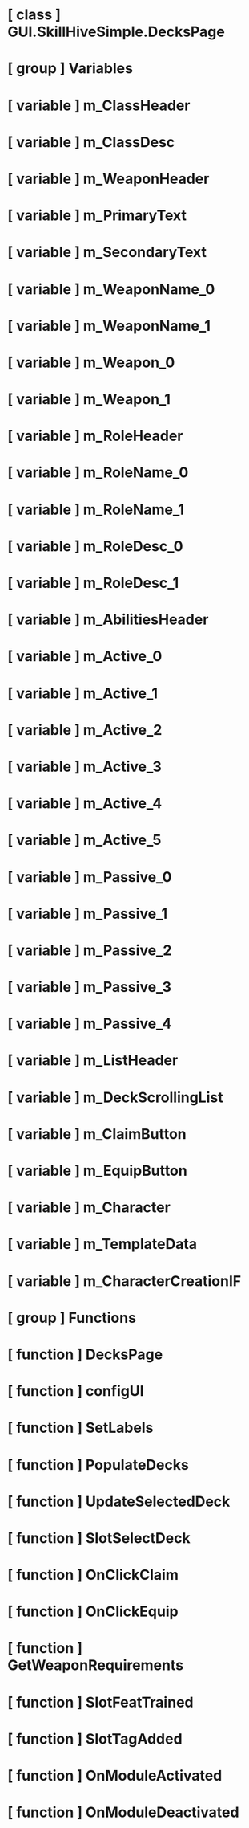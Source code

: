 # [ class ] GUI.SkillHiveSimple.DecksPage

# [ group ] Variables

# [ variable ] m_ClassHeader

# [ variable ] m_ClassDesc

# [ variable ] m_WeaponHeader

# [ variable ] m_PrimaryText

# [ variable ] m_SecondaryText

# [ variable ] m_WeaponName_0

# [ variable ] m_WeaponName_1

# [ variable ] m_Weapon_0

# [ variable ] m_Weapon_1

# [ variable ] m_RoleHeader

# [ variable ] m_RoleName_0

# [ variable ] m_RoleName_1

# [ variable ] m_RoleDesc_0

# [ variable ] m_RoleDesc_1

# [ variable ] m_AbilitiesHeader

# [ variable ] m_Active_0

# [ variable ] m_Active_1

# [ variable ] m_Active_2

# [ variable ] m_Active_3

# [ variable ] m_Active_4

# [ variable ] m_Active_5

# [ variable ] m_Passive_0

# [ variable ] m_Passive_1

# [ variable ] m_Passive_2

# [ variable ] m_Passive_3

# [ variable ] m_Passive_4

# [ variable ] m_ListHeader

# [ variable ] m_DeckScrollingList

# [ variable ] m_ClaimButton

# [ variable ] m_EquipButton

# [ variable ] m_Character

# [ variable ] m_TemplateData

# [ variable ] m_CharacterCreationIF

# [ group ] Functions

# [ function ] DecksPage

# [ function ] configUI

# [ function ] SetLabels

# [ function ] PopulateDecks

# [ function ] UpdateSelectedDeck

# [ function ] SlotSelectDeck

# [ function ] OnClickClaim

# [ function ] OnClickEquip

# [ function ] GetWeaponRequirements

# [ function ] SlotFeatTrained

# [ function ] SlotTagAdded

# [ function ] OnModuleActivated

# [ function ] OnModuleDeactivated

